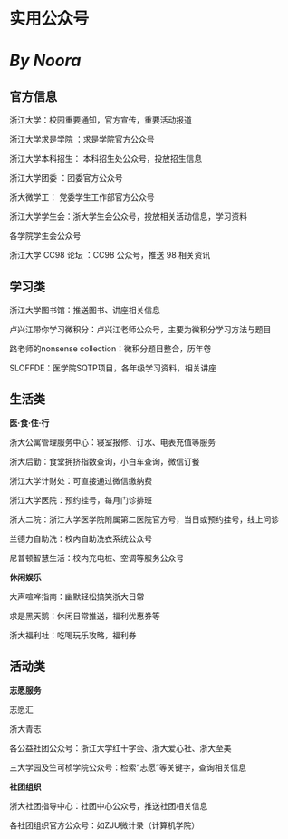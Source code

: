 # 实用公众号
# *By Noora*
## 官方信息
浙江大学：校园重要通知，官方宣传，重要活动报道

浙江大学求是学院 ：求是学院官方公众号

浙江大学本科招生： 本科招生处公众号，投放招生信息

浙江大学团委 ：团委官方公众号

浙大微学工： 党委学生工作部官方公众号

浙江大学学生会：浙大学生会公众号，投放相关活动信息，学习资料

各学院学生会公众号

浙江大学 CC98 论坛 ：CC98 公众号，推送 98 相关资讯


## 学习类
浙江大学图书馆：推送图书、讲座相关信息

卢兴江带你学习微积分：卢兴江老师公众号，主要为微积分学习方法与题目

路老师的nonsense collection：微积分题目整合，历年卷

SLOFFDE：医学院SQTP项目，各年级学习资料，相关讲座


## 生活类
**医·食·住·行**

浙大公寓管理服务中心：寝室报修、订水、电表充值等服务

浙大后勤：食堂拥挤指数查询，小白车查询，微信订餐

浙江大学计财处：可直接通过微信缴纳费

浙江大学医院：预约挂号，每月门诊排班

浙大二院：浙江大学医学院附属第二医院官方号，当日或预约挂号，线上问诊

兰德力自助洗：校内自助洗衣系统公众号

尼普顿智慧生活：校内充电桩、空调等服务公众号

**休闲娱乐**

大声喧哗指南：幽默轻松搞笑浙大日常

求是黑天鹅：休闲日常推送，福利优惠券等

浙大福利社：吃喝玩乐攻略，福利券


## 活动类
**志愿服务**

志愿汇

浙大青志

各公益社团公众号：浙江大学红十字会、浙大爱心社、浙大至美

三大学园及竺可桢学院公众号：检索“志愿”等关键字，查询相关信息


**社团组织**

浙大社团指导中心：社团中心公众号，推送社团相关信息

各社团组织官方公众号：如ZJU微计录（计算机学院）
